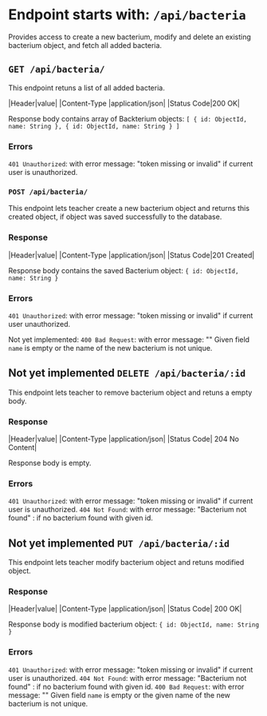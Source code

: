 # Endpoint starts with: `/api/bacteria`
Provides access to create a new bacterium, modify and delete an existing bacterium object, and fetch all added bacteria.

## `GET /api/bacteria/`
This endpoint retuns a list of all added bacteria.

|Header|value|
|Content-Type |application/json|
|Status Code|200 OK|

Response body contains array of Backterium objects:
`[
    {
        id: ObjectId,
        name: String
    },
    {
        id: ObjectId,
        name: String
    }
]`

### Errors
`401 Unauthorized`: with error message: "token missing or invalid" if current user is unauthorized. 


### `POST /api/bacteria/`
This endpoint lets teacher create a new bacterium object and returns this created object, if object was saved successfully to the database.

### Response
|Header|value|
|Content-Type |application/json|
|Status Code|201 Created|

Response body contains the saved Bacterium object:
`{
    id: ObjectId,
    name: String
}` 

### Errors
`401 Unauthorized`: with error message: "token missing or invalid" if current user unauthorized.

Not yet implemented:
`400 Bad Request`: with error message: ""  Given field `name` is empty or the name of the new bacterium is not unique.

## Not yet implemented `DELETE /api/bacteria/:id`

This endpoint lets teacher to remove bacterium object and retuns a empty body.

### Response
|Header|value|
|Content-Type |application/json|
|Status Code| 204 No Content|

Response body is empty.

### Errors
`401 Unauthorized`: with error message: "token missing or invalid" if current user is unauthorized.
`404 Not Found`: with error message: "Bacterium not found" : if no bacterium found with given id.

## Not yet implemented `PUT /api/bacteria/:id`

This endpoint lets teacher modify bacterium object and retuns modified object.

### Response
|Header|value|
|Content-Type |application/json|
|Status Code| 200 OK|

Response body is modified bacterium object:
`{
    id: ObjectId,
    name: String
}` 

### Errors
`401 Unauthorized`: with error message: "token missing or invalid" if current user is unauthorized.
`404 Not Found`: with error message: "Bacterium not found" : if no bacterium found with given id.
`400 Bad Request`: with error message: ""  Given field `name` is empty or the given name of the new bacterium is not unique.